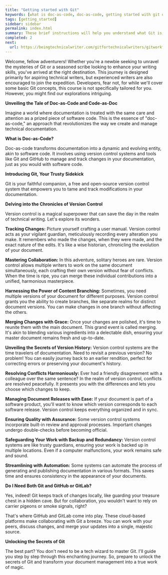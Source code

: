 ```yaml
---
title: "Getting started with Git"
keywords: [what is doc-as-code, doc-as-code, getting started with git on windows, getting started with git command line, getting started with git bash, getting started with git and github, getting started with git and gitlab]
tags: [getting_started]
sidebar: sidebar
permalink: index.html
summary: These brief instructions will help you understand what Git is, what is doc-as-code, why technical writers might use it, and how you can quickly get started with Git.
completed: 2
next:
  url: https://beingtechnicalwriter.com/gitfortechnicalwriters/gitworkflow.html
---
```


Welcome, fellow adventurers! Whether you're a newbie seeking to unravel the mysteries of Git or a seasoned scribe looking to enhance your writing skills, you've arrived at the right destination. This journey is designed primarily for aspiring technical writers, but experienced writers are also encouraged to join the expedition. Developers, fear not, for while we'll cover some basic Git concepts, this course is not specifically tailored for you. However, you might find our explorations intriguing.

**Unveiling the Tale of Doc-as-Code and Code-as-Doc**

Imagine a world where documentation is treated with the same care and attention as a prized piece of software code. This is the essence of "doc-as-code," an approach that revolutionizes the way we create and manage technical documentation.

**What is Doc-as-Code?**

Doc-as-code transforms documentation into a dynamic and evolving entity, akin to software code. It involves using version control systems and tools like Git and GitHub to manage and track changes in your documentation, just as you would with software code.

**Introducing Git, Your Trusty Sidekick**

Git is your faithful companion, a free and open-source version control system that empowers you to tame and track modifications in your documentation.

**Delving into the Chronicles of Version Control**

Version control is a magical superpower that can save the day in the realm of technical writing. Let's explore its wonders.

**Tracking Changes:** Picture yourself crafting a user manual. Version control acts as your vigilant guardian, meticulously recording every alteration you make. It remembers who made the changes, when they were made, and the exact nature of the edits. It's like a wise historian, chronicling the evolution of your document.

**Mastering Collaboration:** In this adventure, solitary heroes are rare. Version control allows multiple writers to work on the same document simultaneously, each crafting their own version without fear of conflicts. When the time is ripe, you can merge these individual contributions into a unified, harmonious masterpiece.

**Harnessing the Power of Content Branching:** Sometimes, you need multiple versions of your document for different purposes. Version control grants you the ability to create branches, like separate realms for distinct document versions. You can make changes in one branch without affecting the others.

**Merging Changes with Grace:** Once your changes are polished, it's time to reunite them with the main document. This grand event is called merging. It's akin to blending various ingredients into a delectable dish, ensuring your master document remains fresh and up-to-date.

**Unveiling the Secrets of Version History:** Version control systems are the time travelers of documentation. Need to revisit a previous version? No problem! You can easily journey back to an earlier rendition, perfect for correcting errors or preserving your document's history.

**Resolving Conflicts Harmoniously:** Ever had a friendly disagreement with a colleague over the same sentence? In the realm of version control, conflicts are resolved peacefully. It presents you with the differences and lets you choose which changes to keep.

**Managing Document Releases with Ease:** If your document is part of a software product, you'll want to know which version corresponds to each software release. Version control keeps everything organized and in sync.

**Ensuring Quality with Assurance:** Some version control systems incorporate built-in review and approval processes. Important changes undergo double-checks before becoming official.

**Safeguarding Your Work with Backup and Redundancy:** Version control systems are like trusty guardians, ensuring your work is backed up in multiple locations. Even if a computer malfunctions, your work remains safe and sound.

**Streamlining with Automation:** Some systems can automate the process of generating and publishing documentation in various formats. This saves time and ensures consistency in the appearance of your documents.

**Do I Need Both Git and GitHub or GitLab?**

Yes, indeed! Git keeps track of changes locally, like guarding your treasure chest in a hidden cave. But for collaboration, you wouldn't want to rely on carrier pigeons or smoke signals, right?

That's where GitHub and GitLab come into play. These cloud-based platforms make collaborating with Git a breeze. You can work with your peers, discuss changes, and merge your updates into a single, majestic source.

**Unlocking the Secrets of Git**

The best part? You don't need to be a tech wizard to master Git. I'll guide you step by step through this enchanting journey. So, prepare to unlock the secrets of Git and transform your document management into a true work of magic.